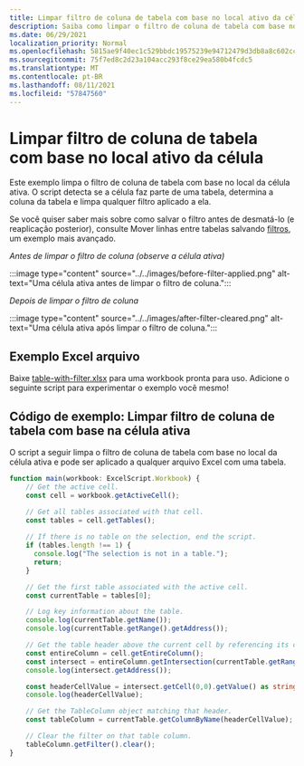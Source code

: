 ```yaml
---
title: Limpar filtro de coluna de tabela com base no local ativo da célula
description: Saiba como limpar o filtro de coluna de tabela com base no local ativo da célula.
ms.date: 06/29/2021
localization_priority: Normal
ms.openlocfilehash: 5815ae9f40ec1c529bbdc19575239e94712479d3db8a8c602cc33a270538811c
ms.sourcegitcommit: 75f7ed8c2d23a104acc293f8ce29ea580b4fcdc5
ms.translationtype: MT
ms.contentlocale: pt-BR
ms.lasthandoff: 08/11/2021
ms.locfileid: "57847560"
---
```

# <a name="clear-table-column-filter-based-on-active-cell-location"></a>Limpar filtro de coluna de tabela com base no local ativo da célula

Este exemplo limpa o filtro de coluna de tabela com base no local da célula ativa. O script detecta se a célula faz parte de uma tabela, determina a coluna da tabela e limpa qualquer filtro aplicado a ela.

Se você quiser saber mais sobre como salvar o filtro antes de desmatá-lo (e reaplicação posterior), consulte Mover linhas entre tabelas salvando [filtros](move-rows-across-tables.md), um exemplo mais avançado.

_Antes de limpar o filtro de coluna (observe a célula ativa)_

:::image type="content" source="../../images/before-filter-applied.png" alt-text="Uma célula ativa antes de limpar o filtro de coluna.":::

_Depois de limpar o filtro de coluna_

:::image type="content" source="../../images/after-filter-cleared.png" alt-text="Uma célula ativa após limpar o filtro de coluna.":::

## <a name="sample-excel-file"></a>Exemplo Excel arquivo

Baixe <a href="table-with-filter.xlsx">table-with-filter.xlsx</a> para uma workbook pronta para uso. Adicione o seguinte script para experimentar o exemplo você mesmo!

## <a name="sample-code-clear-table-column-filter-based-on-active-cell"></a>Código de exemplo: Limpar filtro de coluna de tabela com base na célula ativa

O script a seguir limpa o filtro de coluna de tabela com base no local da célula ativa e pode ser aplicado a qualquer arquivo Excel com uma tabela.

```TypeScript
function main(workbook: ExcelScript.Workbook) {
    // Get the active cell.
    const cell = workbook.getActiveCell();

    // Get all tables associated with that cell.
    const tables = cell.getTables();
    
    // If there is no table on the selection, end the script.
    if (tables.length !== 1) {
      console.log("The selection is not in a table.");
      return;
    }

    // Get the first table associated with the active cell.
    const currentTable = tables[0];

    // Log key information about the table.
    console.log(currentTable.getName());
    console.log(currentTable.getRange().getAddress());

    // Get the table header above the current cell by referencing its column.
    const entireColumn = cell.getEntireColumn();
    const intersect = entireColumn.getIntersection(currentTable.getRange());
    console.log(intersect.getAddress());

    const headerCellValue = intersect.getCell(0,0).getValue() as string;
    console.log(headerCellValue);

    // Get the TableColumn object matching that header.
    const tableColumn = currentTable.getColumnByName(headerCellValue);

    // Clear the filter on that table column.
    tableColumn.getFilter().clear();
}
```
